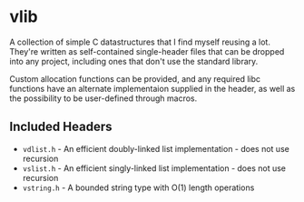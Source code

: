 # vlib

A collection of simple C datastructures that I find myself reusing a lot.
They're written as self-contained single-header files that can be dropped into any
project, including ones that don't use the standard library.

Custom allocation functions can be provided, and any required libc functions have
an alternate implementaion supplied in the header, as well as the possibility to be
user-defined through macros.

## Included Headers

- `vdlist.h` - An efficient doubly-linked list implementation - does not use recursion
- `vslist.h` - An efficient singly-linked list implementation - does not use recursion
- `vstring.h` - A bounded string type with O(1) length operations

